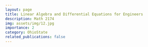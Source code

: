 ```yaml
---
layout: page
title: Linear Algebra and Differential Equations for Engineers
description: Math 2174
img: assets/img/12.jpg
importance: 2
category: OhioState
related_publications: false
---
```



